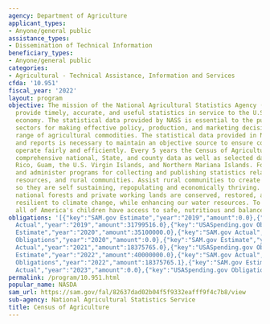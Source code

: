 ```yaml
---
agency: Department of Agriculture
applicant_types:
- Anyone/general public
assistance_types:
- Dissemination of Technical Information
beneficiary_types:
- Anyone/general public
categories:
- Agricultural - Technical Assistance, Information and Services
cfda: '10.951'
fiscal_year: '2022'
layout: program
objective: The mission of the National Agricultural Statistics Agency (NASS) is to
  provide timely, accurate, and useful statistics in service to the U.S. agriculture
  economy. The statistical data provided by NASS is essential to the public and private
  sectors for making effective policy, production, and marketing decisions on a wide
  range of agricultural commodities. The statistical data provided in NASS studies
  and reports is necessary to maintain an objective source to ensure commodity markets
  operate fairly and efficiently. Every 5 years the Census of Agriculture provides
  comprehensive national, State, and county data as well as selected data for Puerto
  Rico, Guam, the U.S. Virgin Islands, and Northern Mariana Islands. Formulate, develop,
  and administer programs for collecting and publishing statistics related to agriculture,
  resources, and rural communities. Assist rural communities to create prosperity
  so they are self sustaining, repopulating and economically thriving. Ensure our
  national forests and private working lands are conserved, restored, and made more
  resilient to climate change, while enhancing our water resources. To ensure that
  all of America's children have access to safe, nutritious and balanced meals.
obligations: '[{"key":"SAM.gov Estimate","year":"2019","amount":0.0},{"key":"SAM.gov
  Actual","year":"2019","amount":31799516.0},{"key":"USASpending.gov Obligations","year":"2019","amount":0.0},{"key":"SAM.gov
  Estimate","year":"2020","amount":35100000.0},{"key":"SAM.gov Actual","year":"2020","amount":20300000.0},{"key":"USASpending.gov
  Obligations","year":"2020","amount":0.0},{"key":"SAM.gov Estimate","year":"2021","amount":35000000.0},{"key":"SAM.gov
  Actual","year":"2021","amount":18375765.0},{"key":"USASpending.gov Obligations","year":"2021","amount":40000000.0},{"key":"SAM.gov
  Estimate","year":"2022","amount":40000000.0},{"key":"SAM.gov Actual","year":"2022","amount":25699000.0},{"key":"USASpending.gov
  Obligations","year":"2022","amount":18375765.1},{"key":"SAM.gov Estimate","year":"2023","amount":43000000.0},{"key":"SAM.gov
  Actual","year":"2023","amount":0.0},{"key":"USASpending.gov Obligations","year":"2023","amount":43000000.0}]'
permalink: /program/10.951.html
popular_name: NASDA
sam_url: https://sam.gov/fal/82637dad02b04f5f9332eafff9f4c7b8/view
sub-agency: National Agricultural Statistics Service
title: Census of Agriculture
---
```

